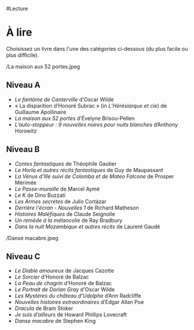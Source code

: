 #Lecture

# À lire
Choisissez un livre dans l'une des catégories ci-dessous (du plus facile ou plus difficile).

/La maison aux 52 portes.jpeg

## Niveau A
- *Le fantôme de Canterville* d'Oscar Wilde
- « La disparition d’Honoré Subrac » (in *L’Hérésiarque et cie*) de Guillaume Apollinaire
- *La maison aux 52 portes* d’Évelyne Brisou-Pellen
- *L’auto-stoppeur : 9 nouvelles noires pour nuits blanches* d’Anthony Horowitz

## Niveau B
- *Contes fantastiques* de Théophile Gautier
- *Le Horla et autres récits fantastiques* de Guy de Maupassant
- *La Vénus d’Ille suivi de Colomba et de Mateo Falcone* de Prosper Mérimée
- *Le Passe-muraille* de Marcel Aymé
- *Le K* de Dino Buzzati
- *Les Armes secrètes* de Julio Cortázar
- *Derrière l'écran - Nouvelles 1* de Richard Matheson 
- *Histoires Maléfiques* de Claude Seignolle
- *Un remède à la mélancolie* de Ray Bradbury
- *Dans la nuit Mozambique et autres récits* de Laurent Gaudé

/Danse macabre.jpeg

## Niveau C
- *Le Diable amoureux* de Jacques Cazotte
- *Le Sorcier* d’Honoré de Balzac
- *La Peau de chagrin* d’Honoré de Balzac
- *Le Portrait de Dorian Gray* d'Oscar Wilde
- *Les Mystères du château d’Udolphe* d’Ann Radcliffe
- *Nouvelles histoires extraordinaires* d’Edgar Allan Poe
- *Dracula* de Bram Stoker
- *Je suis d’ailleurs* de Howard Phillips Lovecraft
- *Danse macabre* de Stephen King
